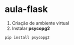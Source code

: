 # aula-flask

1. Criação de ambiente virtual
2. Instalar **psycopg2**

```shell
pip install psycopg2
```
